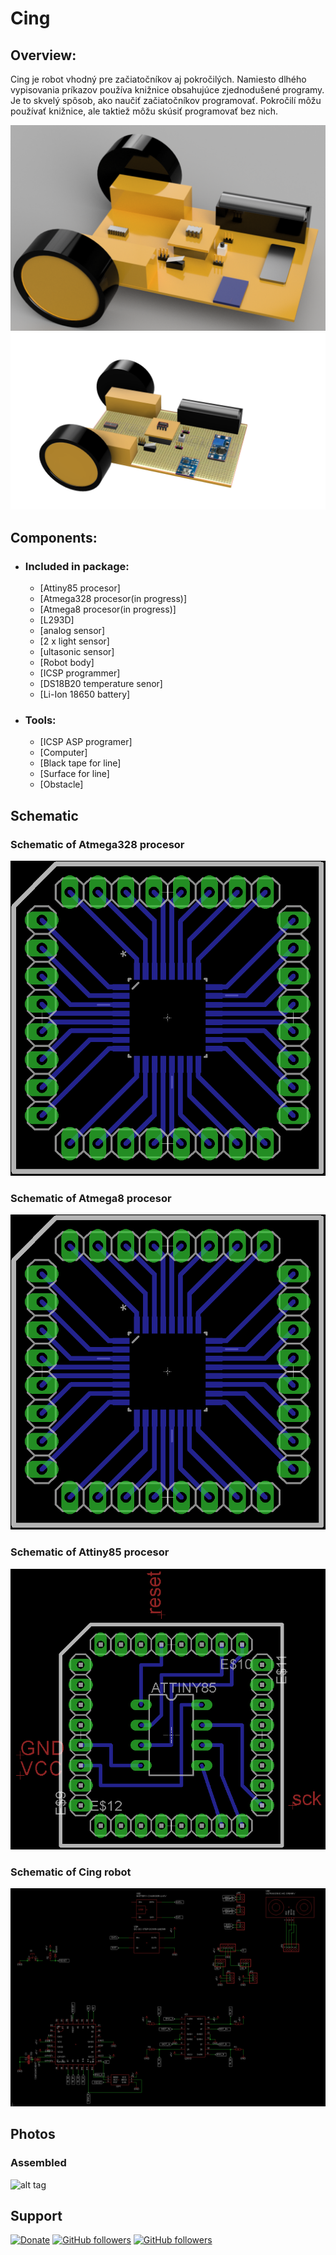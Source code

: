 # Cing

## Overview:
Cing je robot vhodný pre začiatočníkov aj pokročilých. Namiesto dlhého vypisovania príkazov používa knižnice obsahujúce zjednodušené programy. Je to skvelý spôsob, ako naučiť začiatočníkov programovať. Pokročilí môžu používať knižnice, ale taktiež môžu skúsiť programovať bez nich. 

![alt tag](https://github.com/Galeje/Cing/blob/master/Pictures/Cing_digitalmodel1.png)
![alt tag](https://github.com/Galeje/Cing/blob/master/Pictures/Cing_digitalmodel2.png)

## Components:
 - ### Included in package:
   - [Attiny85 procesor]
   - [Atmega328 procesor(in progress)]
   - [Atmega8 procesor(in progress)]
   - [L293D]
   - [analog sensor]
   - [2 x light sensor]
   - [ultasonic sensor]
   - [Robot body]
   - [ICSP programmer]
   - [DS18B20 temperature senor]
   - [Li-Ion 18650 battery]
 - ### Tools:
   - [ICSP ASP programer]
   - [Computer]
   - [Black tape for line]
   - [Surface for line]
   - [Obstacle]
## Schematic
### Schematic of Atmega328 procesor
![alt tag](https://github.com/Galeje/Cing/blob/master/Pictures/Atmega328_Procesor.png)
### Schematic of Atmega8 procesor
![alt tag](https://github.com/Galeje/Cing/blob/master/Pictures/Atmega328_Procesor.png)
### Schematic of Attiny85 procesor
![alt tag](https://github.com/Galeje/Cing/blob/master/Pictures/Attiny85_Procesor.png)
### Schematic of Cing robot
![alt tag](https://github.com/Galeje/Cing/blob/master/Pictures/Cing_Schematic.png)
## Photos
### Assembled
![alt tag]()
## Support
[![Donate](https://img.shields.io/badge/paypal-donate-yellow.svg)](https://www.paypal.me/StanislavJochman)
[![GitHub followers](https://img.shields.io/github/followers/espadrine.svg?style=social&label=Follow)](https://github.com/StanislavJochman/ATTEMP)
[![GitHub followers](https://img.shields.io/github/followers/espadrine.svg?style=social&label=Follow)](https://github.com/Galeje/Cing)
